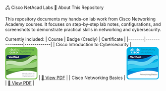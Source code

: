 🖧 Cisco NetAcad Labs
📘 About This Repository

This repository documents my hands-on lab work from Cisco Networking Academy courses.
It focuses on step-by-step lab notes, configurations, and screenshots to demonstrate practical skills in networking and cybersecurity.

Currently included:
| Course | Badge (Credly) | Certificate |
|--------|----------------|-------------|
| Cisco Introduction to Cybersecurity | <a href="https://www.credly.com/badges/4540b7db-cd32-440f-ab73-f4f4be342c16/public_url" title="View on Credly"><img src="badges/intro.png" width="104"></a> | [📄 View PDF](Certificates/Introduction%20to%20Cybersecurity.pdf) |
| Cisco Networking Basics | <a href="https://www.credly.com/badges/76409012-bf53-4955-8302-2fd45fbdb4e0/public_url" title="View on Credly"><img src="badges/networking.png" width="104"></a> | [📄 View PDF](Certificates/Networking%20Basics.pdf) |
